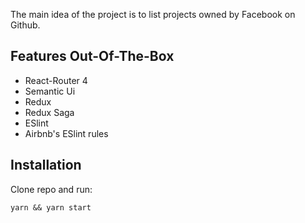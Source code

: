 The main idea of the project is to list projects owned by Facebook on Github.

## Features Out-Of-The-Box

* React-Router 4
* Semantic Ui
* Redux
* Redux Saga
* ESlint
* Airbnb's ESlint rules

## Installation

Clone repo and run:

```
yarn && yarn start
```
